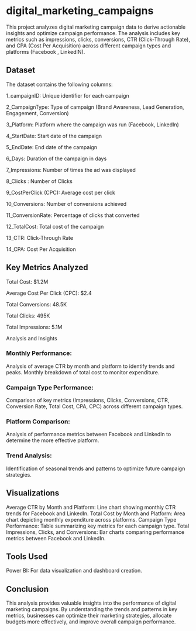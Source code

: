 # digital_marketing_campaigns
This project analyzes digital marketing campaign data to derive actionable insights and optimize campaign performance. The analysis includes key metrics such as impressions, clicks, conversions, CTR (Click-Through Rate), and CPA (Cost Per Acquisition) across different campaign types and platforms (Facebook , LinkedIN). 
## Dataset
The dataset contains the following columns:

1_campaignID: Unique identifier for each campaign

2_CampaignType: Type of campaign (Brand Awareness, Lead Generation, Engagement, Conversion)

3_Platform: Platform where the campaign was run (Facebook, LinkedIn)

4_StartDate: Start date of the campaign

5_EndDate: End date of the campaign

6_Days: Duration of the campaign in days

7_Impressions: Number of times the ad was displayed

8_Clicks : Number of Clicks
 
9_CostPerClick (CPC): Average cost per click

10_Conversions: Number of conversions achieved

11_ConversionRate: Percentage of clicks that converted

12_TotalCost: Total cost of the campaign

13_CTR: Click-Through Rate

14_CPA: Cost Per Acquisition


## Key Metrics Analyzed
Total Cost: $1.2M

Average Cost Per Click (CPC): $2.4

Total Conversions: 48.5K

Total Clicks: 495K

Total Impressions: 5.1M

Analysis and Insights

### Monthly Performance:


Analysis of average CTR by month and platform to identify trends and peaks.
Monthly breakdown of total cost to monitor expenditure.
### Campaign Type Performance:

Comparison of key metrics (Impressions, Clicks, Conversions, CTR, Conversion Rate, Total Cost, CPA, CPC) across different campaign types.
### Platform Comparison:

Analysis of performance metrics between Facebook and LinkedIn to determine the more effective platform.
### Trend Analysis:

Identification of seasonal trends and patterns to optimize future campaign strategies.
## Visualizations
Average CTR by Month and Platform: Line chart showing monthly CTR trends for Facebook and LinkedIn.
Total Cost by Month and Platform: Area chart depicting monthly expenditure across platforms.
Campaign Type Performance: Table summarizing key metrics for each campaign type.
Total Impressions, Clicks, and Conversions: Bar charts comparing performance metrics between Facebook and LinkedIn.
## Tools Used
Power BI: For data visualization and dashboard creation.

## Conclusion
This analysis provides valuable insights into the performance of digital marketing campaigns. By understanding the trends and patterns in key metrics, businesses can optimize their marketing strategies, allocate budgets more effectively, and improve overall campaign performance.
